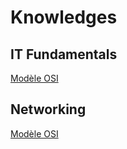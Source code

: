 # Knowledges


## IT Fundamentals

<a href="https://user.oc-static.com/upload/2021/06/01/16225670098336_P2C5-1.png">Modèle OSI</a>

## Networking

<a href="https://d33wubrfki0l68.cloudfront.net/80feff7a74835e452c0520bf2eed2df5ee468b68/2745e/assets/images/ccna/ddeaa44e-3fbf-4642-afc8-d25650fc613d.png">Modèle OSI</a>

